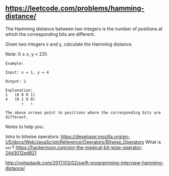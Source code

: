 ## https://leetcode.com/problems/hamming-distance/

The Hamming distance between two integers is the number of positions at which the corresponding bits are different.

Given two integers x and y, calculate the Hamming distance.

Note:
0 ≤ x, y < 231.

```
Example:

Input: x = 1, y = 4

Output: 2

Explanation:
1   (0 0 0 1)
4   (0 1 0 0)
       ↑   ↑

The above arrows point to positions where the corresponding bits are different.
```

Notes to help you:

Intro to bitwise operators:
https://developer.mozilla.org/en-US/docs/Web/JavaScript/Reference/Operators/Bitwise_Operators
What is `xor`? https://hackernoon.com/xor-the-magical-bit-wise-operator-24d3012ed821

http://vojtastavik.com/2017/03/02/swift-programming-interview-hamming-distance/
